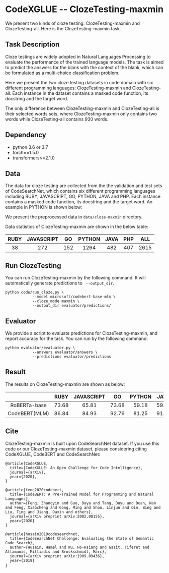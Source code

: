 # CodeXGLUE -- ClozeTesting-maxmin

We present two kinds of cloze testing: ClozeTesting-maxmin and ClozeTesting-all. Here is the ClozeTesting-maxmin task.

## Task Description

Cloze testings are widely adopted in Natural Languages Processing to evaluate the performance of the trained language models. The task is aimed to predict the answers for the blank with the context of the blank, which can be formulated as a multi-choice classification problem. 

Here we present the two cloze testing datasets in code domain with six different programming languages: ClozeTesting-maxmin and ClozeTesting-all. Each instance in the dataset contains a masked code function, its docstring and the target word. 

The only difference between ClozeTesting-maxmin and ClozeTesting-all is their selected words sets, where ClozeTesting-maxmin only contains two words while ClozeTesting-all contains 930 words.

## Dependency

- python 3.6 or 3.7
- torch==1.5.0
- transformers>=2.1.0


## Data

The data for cloze testing are collected from the the validation and test sets of CodeSearchNet, which contains six different programming languages including RUBY, JAVASCRIPT, GO, PYTHON, JAVA and PHP. Each instance contains a masked code function, its docstring and the target word. An example in PYTHON is shown below:

We present the preprocessed data in `data/cloze-maxmin` directory. 

Data statistics of ClozeTesting-maxmin are shown in the below table:

| RUBY | JAVASCRIPT |  GO  | PYTHON | JAVA | PHP  | ALL  |
| :--: | :--------: | :--: | :----: | :--: | :--: | :--: |
|  38  |    272     | 152  |  1264  | 482  | 407  | 2615 |


## Run ClozeTesting

You can run ClozeTesting-maxmin by the following command. It will automatically generate predictions to ` --output_dir`.

```shell
python code/run_cloze.py \
			--model microsoft/codebert-base-mlm \
			--cloze_mode maxmin \
			--output_dir evaluator/predictions/
```

## Evaluator

We provide a script to evaluate predictions for ClozeTesting-maxmin, and report accuracy for the task. You can run by the following command:

```shell
python evaluator/evaluator.py \
			--answers evaluator/answers \
			--predictions evaluator/predictions
```

## Result

The results on ClozeTesting-maxmin are shown as below:

|               | RUBY  | JAVASCRIPT |  GO   | PYTHON | JAVA  |  PHP  |  ALL  |
| :-----------: | :---: | :--------: | :---: | :----: | :---: | :---: | :---: |
| RoBERTa-base  | 73.68 |   65.81    | 73.68 | 59.18  | 59.75 | 69.78 | 62.68 |
| CodeBERT(MLM) | 86.84 |   84.93    | 92.76 | 81.25  | 91.70 | 89.93 | 85.66 |

## Cite

ClozeTesting-maxmin is built upon CodeSearchNet dataset. If you use this code or our ClozeTesting-maxmin dataset, please considering citing CodeXGLUE, CodeBERT and CodeSearchNet:	

<pre><code>@article{CodeXGLUE,
  title={CodeXGLUE: An Open Challenge for Code Intelligence},
  journal={arXiv},
  year={2020},
}</code>
</pre>

<pre>
<code>@article{feng2020codebert,
  title={CodeBERT: A Pre-Trained Model for Programming and Natural Languages},
  author={Feng, Zhangyin and Guo, Daya and Tang, Duyu and Duan, Nan and Feng, Xiaocheng and Gong, Ming and Shou, Linjun and Qin, Bing and Liu, Ting and Jiang, Daxin and others},
  journal={arXiv preprint arXiv:2002.08155},
  year={2020}
}</code>
</pre>

<pre>
<code>@article{husain2019codesearchnet,
  title={CodeSearchNet Challenge: Evaluating the State of Semantic Code Search},
  author={Husain, Hamel and Wu, Ho-Hsiang and Gazit, Tiferet and Allamanis, Miltiadis and Brockschmidt, Marc},
  journal={arXiv preprint arXiv:1909.09436},
  year={2019}
}</code> 
</pre>













